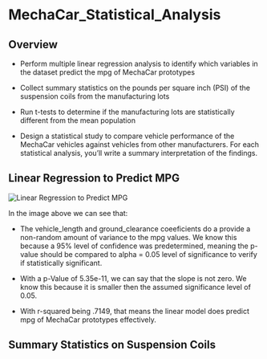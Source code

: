 # MechaCar_Statistical_Analysis

## Overview

* Perform multiple linear regression analysis to identify which variables in the dataset predict the mpg of MechaCar prototypes

* Collect summary statistics on the pounds per square inch (PSI) of the suspension coils from the manufacturing lots

* Run t-tests to determine if the manufacturing lots are statistically different from the mean population

* Design a statistical study to compare vehicle performance of the MechaCar vehicles against vehicles from other manufacturers. For each statistical analysis, you’ll write a summary interpretation of the findings.

## Linear Regression to Predict MPG

![Linear Regression to Predict MPG](https://user-images.githubusercontent.com/94339449/162590080-781df7ed-6f1e-4f46-9de0-588b3b587573.png)

In the image above we can see that:

* The vehicle_length and ground_clearance coeeficients do a provide a non-random amount of variance to the mpg values. We know this because a 95% level of confidence was predetermined, meaning the p-value should be compared to alpha = 0.05 level of significance to verify if statistically significant.

* With a p-Value of 5.35e-11, we can say that the slope is not zero. We know this because it is smaller then the assumed significance level of 0.05.

* With r-squared being .7149, that means the linear model does predict mpg of MechaCar prototypes effectively.

## Summary Statistics on Suspension Coils

